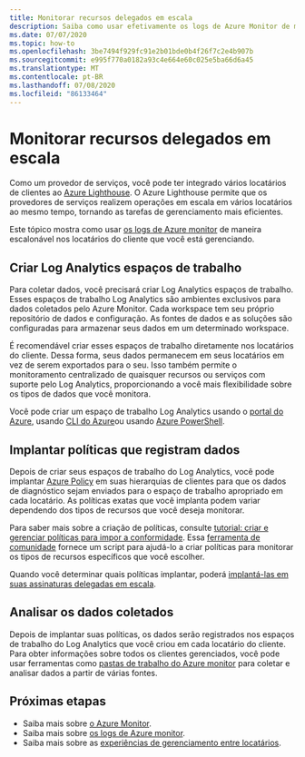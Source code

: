 ```yaml
---
title: Monitorar recursos delegados em escala
description: Saiba como usar efetivamente os logs de Azure Monitor de maneira escalonável nos locatários do cliente que você está gerenciando.
ms.date: 07/07/2020
ms.topic: how-to
ms.openlocfilehash: 3be7494f929fc91e2b01bde0b4f26f7c2e4b907b
ms.sourcegitcommit: e995f770a0182a93c4e664e60c025e5ba66d6a45
ms.translationtype: MT
ms.contentlocale: pt-BR
ms.lasthandoff: 07/08/2020
ms.locfileid: "86133464"
---
```

# <a name="monitor-delegated-resources-at-scale"></a>Monitorar recursos delegados em escala

Como um provedor de serviços, você pode ter integrado vários locatários de clientes ao [Azure Lighthouse](../overview.md). O Azure Lighthouse permite que os provedores de serviços realizem operações em escala em vários locatários ao mesmo tempo, tornando as tarefas de gerenciamento mais eficientes.

Este tópico mostra como usar [os logs de Azure monitor](../../azure-monitor/platform/data-platform-logs.md) de maneira escalonável nos locatários do cliente que você está gerenciando.

## <a name="create-log-analytics-workspaces"></a>Criar Log Analytics espaços de trabalho

Para coletar dados, você precisará criar Log Analytics espaços de trabalho. Esses espaços de trabalho Log Analytics são ambientes exclusivos para dados coletados pelo Azure Monitor. Cada workspace tem seu próprio repositório de dados e configuração. As fontes de dados e as soluções são configuradas para armazenar seus dados em um determinado workspace.

É recomendável criar esses espaços de trabalho diretamente nos locatários do cliente. Dessa forma, seus dados permanecem em seus locatários em vez de serem exportados para o seu. Isso também permite o monitoramento centralizado de quaisquer recursos ou serviços com suporte pelo Log Analytics, proporcionando a você mais flexibilidade sobre os tipos de dados que você monitora.

Você pode criar um espaço de trabalho Log Analytics usando o [portal do Azure](../../azure-monitor/learn/quick-create-workspace.md), usando [CLI do Azure](../../azure-monitor/learn/quick-create-workspace-cli.md)ou usando [Azure PowerShell](../../azure-monitor/platform/powershell-workspace-configuration.md).

## <a name="deploy-policies-that-log-data"></a>Implantar políticas que registram dados

Depois de criar seus espaços de trabalho do Log Analytics, você pode implantar [Azure Policy](../../governance/policy/index.yml) em suas hierarquias de clientes para que os dados de diagnóstico sejam enviados para o espaço de trabalho apropriado em cada locatário. As políticas exatas que você implanta podem variar dependendo dos tipos de recursos que você deseja monitorar.

Para saber mais sobre a criação de políticas, consulte [tutorial: criar e gerenciar políticas para impor a conformidade](../../governance/policy/tutorials/create-and-manage.md). Essa [ferramenta de comunidade](https://github.com/Azure/Azure-Lighthouse-samples/tree/master/tools/azure-diagnostics-policy-generator) fornece um script para ajudá-lo a criar políticas para monitorar os tipos de recursos específicos que você escolher.

Quando você determinar quais políticas implantar, poderá [implantá-las em suas assinaturas delegadas em escala](policy-at-scale.md).

## <a name="analyze-the-gathered-data"></a>Analisar os dados coletados

Depois de implantar suas políticas, os dados serão registrados nos espaços de trabalho do Log Analytics que você criou em cada locatário do cliente. Para obter informações sobre todos os clientes gerenciados, você pode usar ferramentas como [pastas de trabalho do Azure monitor](../../azure-monitor/platform/workbooks-overview.md) para coletar e analisar dados a partir de várias fontes.

## <a name="next-steps"></a>Próximas etapas

- Saiba mais sobre [o Azure Monitor](../../azure-monitor/index.yml).
- Saiba mais sobre [os logs de Azure monitor](../../azure-monitor/platform/data-platform-logs.md).
- Saiba mais sobre as [experiências de gerenciamento entre locatários](../concepts/cross-tenant-management-experience.md).
